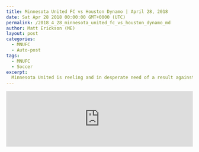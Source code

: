 ```yaml
---
title: Minnesota United FC vs Houston Dynamo | April 28, 2018
date: Sat Apr 28 2018 00:00:00 GMT+0000 (UTC)
permalink: /2018_4_28_minnesota_united_fc_vs_houston_dynamo_md 
author: Matt Erickson (ME)
layout: post
categories:
  - MNUFC
  - Auto-post
tags:
  - MNUFC
  - Soccer
excerpt:
  Minnesota United is reeling and in desperate need of a result against a Houston Dynamo team full of confidence after routing a reserve-heavy Toronto FC side.
---
```

<div class='soccer-video-wrapper'>
<iframe class='soccer-video' width='100%' height='auto' frameborder='0' allowfullscreen src="https://www.mnufc.com/iframe-video?brightcove_id=5777969952001&brightcove_player_id=default&brightcove_account_id=5534894110001"></iframe>
</div>